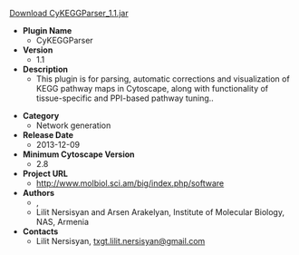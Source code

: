 <a href="CyKEGGParser_1.1.jar">Download CyKEGGParser_1.1.jar</a>

* __Plugin Name__
  * CyKEGGParser
* __Version__
  * 1.1
* __Description__
  * This plugin is for parsing, automatic corrections and visualization of KEGG pathway maps in Cytoscape, along with functionality of tissue-specific and PPI-based pathway tuning..<p>
* __Category__
  * Network generation
* __Release Date__
  * 2013-12-09
* __Minimum Cytoscape Version__
  * 2.8
* __Project URL__
  * http://www.molbiol.sci.am/big/index.php/software
* __Authors__
  * , 
  * Lilit Nersisyan and Arsen Arakelyan, Institute of Molecular Biology, NAS, Armenia
* __Contacts__
  * Lilit Nersisyan, txgt.lilit.nersisyan@gmail.com
